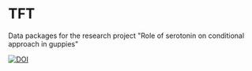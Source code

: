 # TFT
Data packages for the research project "Role of serotonin on conditional approach in guppies"

[![DOI](https://zenodo.org/badge/136626381.svg)](https://zenodo.org/badge/latestdoi/136626381)
